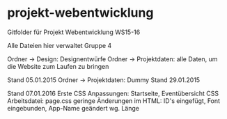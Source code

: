 # projekt-webentwicklung
Gitfolder für Projekt Webentwicklung WS15-16

Alle Dateien hier verwaltet
Gruppe 4

Ordner -> Design: Designentwürfe
Ordner -> Projektdaten: alle Daten, um die Website zum Laufen zu bringen

Stand 05.01.2015
Ordner -> Projektdaten: Dummy Stand 29.01.2015

Stand 07.01.2016
Erste CSS Anpassungen: Startseite, Eventübersicht
CSS Arbeitsdatei: page.css
geringe Änderungen im HTML: ID's eingefügt, Font eingebunden, App-Name geändert wg. Länge

